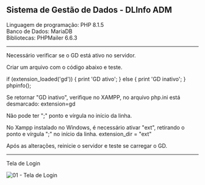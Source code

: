 <h2>Sistema de Gestão de Dados - DLInfo ADM</h2>

Linguagem de programação: PHP 8.1.5<br>
Banco de Dados: MariaDB<br>
Bibliotecas: PHPMailer 6.6.3<br>

<hr>

Necessário verificar se o GD está ativo no servidor.

Criar um arquivo com o código abaixo e teste.

if (extension_loaded('gd')) {
print 'GD ativo';
} else {
print 'GD inativo';
}
phpinfo();

Se retornar "GD inativo", verifique no XAMPP, no arquivo php.ini está desmarcado:
extension=gd

Não pode ter ";" ponto e vírgula no início da linha.

No Xampp instalado no Windows, é necessário ativar "ext", retirando o ponto e vírgula ";" no início da linha.
extension_dir = "ext"

Após as alterações, reinicie o servidor e teste se carregar o GD.

<hr/>

Tela de Login 

![01 - Tela de Login](https://user-images.githubusercontent.com/46008964/219245247-d4e2739d-178e-4a38-bd5f-2738ac78ee01.png)
